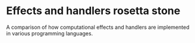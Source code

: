 # Effects and handlers rosetta stone

A comparison of how computational effects and handlers are implemented in various programming languages.
